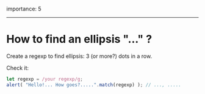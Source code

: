 importance: 5

---

#  How to find an ellipsis "..." ?

Create a regexp to find ellipsis: 3 (or more?) dots in a row.

Check it:

```js
let regexp = /your regexp/g;
alert( "Hello!... How goes?.....".match(regexp) ); // ..., .....
```
